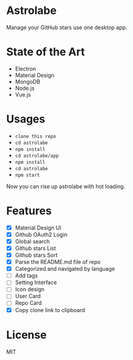 # Astrolabe
Manage your GitHub stars use one desktop app.

# State of the Art

- Electron
- Material Design
- MongoDB
- Node.js
- Vue.js

# Usages

- `clone this repo`
- `cd astrolabe`
- `npm install`
- `cd astrolabe/app`
- `npm install`
- `cd astrolabe`
- `npm start`

Now you can rise up astrolabe with hot loading.

# Features

- [x] Material Design UI
- [x] Github OAuth2 Login
- [x] Global search
- [x] Github stars List
- [x] Github stars Sort
- [x] Parse the README.md file of repo
- [x] Categorized and navigated by language
- [ ] Add tags
- [ ] Setting Interface
- [ ] Icon design
- [ ] User Card
- [ ] Repo Card
- [x] Copy clone link to clipboard

# License

MIT
